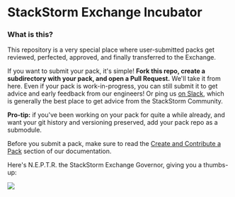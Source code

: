 # StackStorm Exchange Incubator

### What is this?

This repository is a very special place where user-submitted packs get reviewed, perfected, approved, and finally transferred to the Exchange.

If you want to submit your pack, it's simple! **Fork this repo, create a subdirectory with your pack, and open a Pull Request.** We'll take it from here. Even if your pack is work-in-progress, you can still submit it to get advice and early feedback from our engineers! Or ping us [on Slack](https://stackstorm.com/community-signup), which is generally the best place to get advice from the StackStorm Community.

**Pro-tip:** if you've been working on your pack for quite a while already, and want your git history and versioning preserved, add your pack repo as a submodule.

Before you submit a pack, make sure to read the [Create and Contribute a Pack](https://docs.stackstorm.com/reference/packs.html) section of our documentation.

Here's N.E.P.T.R. the StackStorm Exchange Governor, giving you a thumbs-up:

![](http://i.imgur.com/3bqVAh0.gif)
